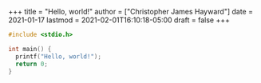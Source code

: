 +++
title = "Hello, world!"
author = ["Christopher James Hayward"]
date = 2021-01-17
lastmod = 2021-02-01T16:10:18-05:00
draft = false
+++

```c
#include <stdio.h>

int main() {
  printf("Hello, world!");
  return 0;
}
```
